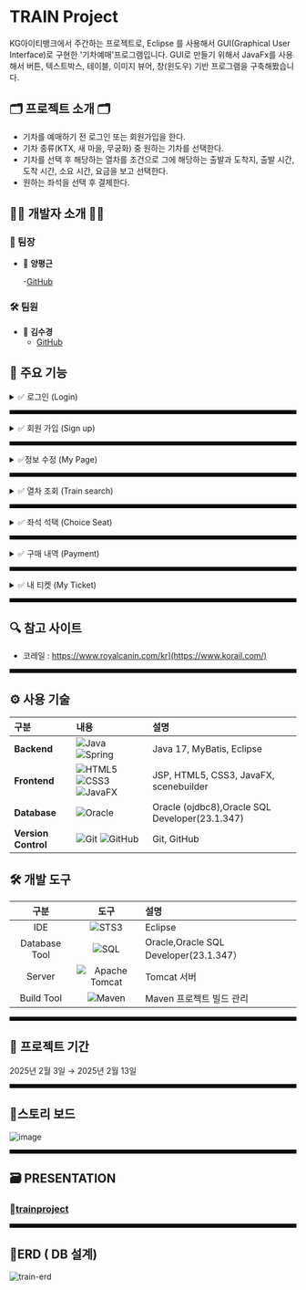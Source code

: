 
# TRAIN Project
KG아이티뱅크에서 주간하는 프로젝트로, Eclipse 를 사용해서 GUI(Graphical User Interface)로 구현한 '기차예매'프로그램입니다. GUI로 만들기 위해서 JavaFx를 사용해서 버튼, 텍스트박스, 테이블, 이미지 뷰어, 창(윈도우) 기반 프로그램을 구축해봤습니다.



## 🗂️ 프로젝트 소개 🗂️

- 기차를 예매하기 전 로그인 또는 회원가입을 한다.
- 기차 종류(KTX, 새 마을, 무궁화) 중 원하는 기차를 선택한다.
- 기차를 선택 후 해당하는 열차를 조건으로 그에 해당하는  출발과 도착지, 출발 시간, 도착 시간, 소요 시간, 요금을  보고 선택한다.
- 원하는 좌석을 선택 후 결제한다.

## 👩‍💻 개발자 소개 👨‍💻

### 👑 팀장
- 💎 **양평근**
  
  -[GitHub](https://github.com/ypk0680)

### 🛠️ 팀원
- 🧩 **김수경**
  - [GitHub](https://github.com/Kim-suk)

## 🔎 주요 기능

<details>
<summary>✅ 로그인 (Login)</summary>
  
+ 아이디(TextField)와 비밀번호(PasswordField)의 fx:id를 lookup 해서 그 필드에 해당하는 값을 가지고 데이터 베이스에 저장되어 있는 [회원 정보 테이블]에 접근하여, 조회되는 아이디와 비밀번호가 존재한다면 true, 존재 하지 않는다면 false 값을 출력해준다.

+ 버튼을 눌렀을 때, 로그인이 되어 있지 않으면 ‘로그인 오류’ 라는 MSG박스를 나타내고, 로그인 페이지로 넘어간다.
  
+ 로그인을 하지 않은 상태에서는 로그인, 회원가입 버튼을 제외한 모든 버튼 기능 사용 불가
  
![스크린샷 2025-04-28 160653](https://github.com/user-attachments/assets/751da45e-03bc-464f-826c-91b67607f0db)

</details>

<hr style="border: 3px solid #000;">

<details>
<summary>✅ 회원 가입 (Sign up)</summary>

+ 정보 입력

회원가입 할 이름, 아이디, 비밀번호, 전화번호, 성별, 이메일, 주소를 입력한다.

+ [중복 확인] 버튼

아이디는 유일한 값으로 잡아준다.
중복 확인 버튼을 눌렀을 때, 기존에 아이디가 존재하면 중복이 된다는 설명을 MSG박스로 알려준다.
아이디 Text field 부분의 내용을 지우고  requestfocus로 맞춰준다.

+ 비밀번호

아이디는 유일한 값으로 잡아준다.
중복 확인 버튼을 눌렀을 때, 기존에 아이디가 존재하면 중복이 된다는 설명을 MSG박스로 알려준다.
아이디 Text field 부분의 내용을 지우고  requestfocus로 맞춰준다.

+ [이메일 선택] 버튼

comboBox를 이용하여 이메일을 직접 입력 또는 선택할 수 있도록 한다.

+ [Success] 버튼

Success 버튼을 눌렀을 때, 회원 가입이 성공하였다는 MSG박스로 나타내고 로그인 페이지로 넘어가게 된다. 

+ [Cancel] 버튼

Cancel 버튼을 눌렀을 때, 다시 메인 페이지로 넘어가게 된다. 

![image](https://github.com/user-attachments/assets/7663bd71-8f70-4106-86fb-8b0d1b056508)

</details>

<hr style="border: 3px solid #000;">
<details>
<summary>✅정보 수정 (My Page)</summary>
  
![스크린샷 2025-04-28 162501](https://github.com/user-attachments/assets/612e92c3-b222-4b02-84c3-e14bbde206e2)
1. 사용자 정보
  
사용자의 정보를 보여주는 페이지, 이름, 아이디, 주소, 전화번호를 순서대로 보여준다. 

2. [My Ticket] 버튼

사용자의 정보를 보여주는 페이지, 이름, 아이디, 주소, 전화번호를 순서대로 보여준다. 

4. [Mileage] 버튼

History 버튼을 눌렀을 때, History 페이지로 넘어간다. 여기서 말하는 History는 이때까지 구매했던 기차표를 조회할 수 있다.

5. [Logout] 버튼

Logout 버튼을 눌렀을 때, MSG박스로 로그아웃이 되었다는 사실을 알려주고 로그아웃이 된다. 로그아웃이 된 후에는 자동으로 로그아웃이 된 메인 페이지로 넘어가게 된다.  

7. [회원 탈퇴] 버튼

MSG박스로 회원탈퇴가 완료되었다고 알려준 후, 로그인이 되어있지 않은 상태의 메인 페이지로 넘어간다.
회원 탈퇴한 정보의 아이디로 로그인을 시도할 시, 로그인이 불가하다.

</details>
<hr style="border: 3px solid #000;">
<details>
<summary>✅ 열차 조회 (Train search)</summary>
  
![스크린샷 2025-04-28 162859](https://github.com/user-attachments/assets/5b0f469e-d6c2-4c4a-9d34-5a89f74be2b3)

1. [조건 선택] 버튼
  
해당하는 조건의 선택 버튼을 눌렀을 때, ComboBox로 열차의 종류를 보여주고 선택할 수 있다. 

2. 검색 버튼

해당하는 열차의 이름과 출발지를 조건으로 그에 해당하는 열차이름, 출발지, 도착지, 출발시간, 도착 시간, 소요시간, 좌석, 요금을   보여준다.

3.선택

해당하는 열차의 이름과 출발지를 조건으로 그에 해당하는 열차이름, 출발지, 도착지, 출발시간, 도착 시간, 소요시간, 좌석, 요금을   보여준다.

4.[Seat] 버튼

seat 버튼을 눌렀을 때, 해당하는 열차의 좌석을 고를 수 있는 ChoiceSeat 페이지로 넘어간다.

</details>

<hr style="border: 3px solid #000;">

<details>
<summary>✅ 좌석 석택 (Choice Seat)</summary>

1. 열차 이름

seat 버튼을 눌렀을 때, 해당하는 열차의 좌석을 고를 수 있는 ChoiceSeat 페이지로 넘어간다.

2. 좌석

![스크린샷 2025-04-28 163857](https://github.com/user-attachments/assets/aa9c4c6b-815e-4b9b-b257-668f67deef62)

Check Box로 선택할 수 있는 좌석을 중복이 되지 않게 골라 원하는 좌석을 선택한다.

3. [Pay] 버튼

Pay 버튼을 눌렀을 때, Pay 페이지로 넘어간다.

</details>

<hr style="border: 3px solid #000;">

<details>
<summary>✅ 구매 내역 (Payment)</summary>
  
![스크린샷 2025-04-28 163445](https://github.com/user-attachments/assets/915d2613-2dba-4b04-a506-ab6d9601fce4)

1. 구매내역
지금까지 구매 했던 기차표의 정보를 가져온다.
구매 날짜, 출발지, 도착지, 금액, 좌석 번호를 보여준다.

2. [조회] 버튼

조회 버튼을 누르면, 전체 구매 날짜와 출발지, 도착지, 금액, 좌석번호를   보여준다.

3. [Train Search] 버튼 

조회 버튼을 누르면, 전체 구매 날짜와 출발지, 도착지, 금액, 좌석번호를   보여준다.

</details>
<hr style="border: 3px solid #000;">

<details>
<summary>✅ 내 티켓 (My Ticket)</summary>
  
  ![image](https://github.com/user-attachments/assets/44539455-7883-4018-b941-c5ed1fc0b485)

+  내 티켓
미사용 티켓 정보를 보여준다.
소요 시간, 열차 명, 탑승자 명, 좌석 번호, 출발지, 도착지, 출발시간, 도착시간을 순서대로 보여준다.

</details>
<hr style="border: 3px solid #000;">

## 🔍 참고 사이트 
- 코레일 : https://www.royalcanin.com/kr](https://www.korail.com/)

<hr style="border: 3px solid #000;">

## ⚙ 사용 기술

| 구분 | 내용 | 설명 |
|:---|:---|:---|
| **Backend** | ![Java](https://img.shields.io/badge/java-%23ED8B00.svg?style=for-the-badge&logo=openjdk&logoColor=white) ![Spring](https://img.shields.io/badge/MyBatisg-%236DB33F.svg?style=for-the-badge&logo=MyBatis&logoColor=white)  | Java 17, MyBatis, Eclipse |
| **Frontend** | ![HTML5](https://img.shields.io/badge/html5-%23E34F26.svg?style=for-the-badge&logo=html5&logoColor=white) ![CSS3](https://img.shields.io/badge/css3-%231572B6.svg?style=for-the-badge&logo=css3&logoColor=white) ![JavaFX](https://img.shields.io/badge/JavaFX-%23323330.svg?style=for-the-badge&logo=javascript&logoColor=%23F7DF1E) | JSP, HTML5, CSS3, JavaFX, scenebuilder |
| **Database** | ![Oracle](https://img.shields.io/badge/Oracle-F80000?style=for-the-badge&logo=oracle&logoColor=white) | Oracle (ojdbc8),Oracle SQL Developer(23.1.347) |
| **Version Control** | ![Git](https://img.shields.io/badge/git-%23F05033.svg?style=for-the-badge&logo=git&logoColor=white) ![GitHub](https://img.shields.io/badge/github-%23121011.svg?style=for-the-badge&logo=github&logoColor=white) | Git, GitHub |


## 🛠️ 개발 도구

| 구분 | 도구 | 설명 |
|:----:|:----:|:----|
| IDE | ![STS3](https://img.shields.io/badge/Eclipse-2C2255?style=for-the-badge&logo=Eclipse&logoColor=black) | Eclipse |
| Database Tool | ![SQL](https://img.shields.io/badge/SQL-4479A1?style=for-the-badge&logo=MySQL&logoColor=black) | Oracle,Oracle SQL Developer(23.1.347） |
| Server | ![Apache Tomcat](https://img.shields.io/badge/Apache_Tomcat-F8DC75?style=for-the-badge&logo=ApacheTomcat&logoColor=black) | Tomcat 서버 |
| Build Tool | ![Maven](https://img.shields.io/badge/Apache_Maven-C71A36?style=for-the-badge&logo=ApacheMaven&logoColor=white) | Maven 프로젝트 빌드 관리 |

<hr style="border: 3px solid #000;">

## 📅 프로젝트 기간
2025년 2월 3일 → 2025년 2월 13일

<hr style="border: 3px solid #000;">

## 🧭스토리 보드

![image](https://github.com/user-attachments/assets/9efe8fef-65d6-42e9-9f43-8d19b5d18e6d)

<hr style="border: 3px solid #000;">

## 🗃 PRESENTATION
### 📎[trainproject](https://docs.google.com/presentation/d/1hI2vCLWFTWVr8YAIpfm7Xa4CDafsCqKX/edit?usp=sharing&ouid=115265115342844139543&rtpof=true&sd=true)

<hr style="border: 3px solid #000;">

## 🧶ERD ( DB 설계)
![train-erd](https://github.com/user-attachments/assets/447eb600-63e3-46c0-a4f7-0e964fe7a55b)

